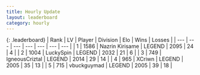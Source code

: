 ```yaml
---
title: Hourly Update
layout: leaderboard
category: hourly
---
```


{: .leaderboard}
| Rank | LV | Player | Division | Elo | Wins | Losses |
| --- | --- | --- | --- | --- | --- | --- |
| <span data-change="0">1</span> | 1586 | <span title="ID: 315148">Nazrin Kirisame</span> | LEGEND | <span data-change="11">2095</span> | <span data-change="5">24</span> | <span data-change="1">4</span> |
| <span data-change="0">2</span> | 1004 | <span title="ID: 498412">LuckySpin</span> | LEGEND | <span data-change="0">2032</span> | <span data-change="0">21</span> | <span data-change="0">6</span> |
| <span data-change="0">3</span> | 749 | <span title="ID: 69018">IgneousCriztal</span> | LEGEND | <span data-change="0">2014</span> | <span data-change="0">29</span> | <span data-change="0">14</span> |
| <span data-change="4">4</span> | 965 | <span title="ID: 448883">XCriwn</span> | LEGEND | <span data-change="5">2005</span> | <span data-change="1">35</span> | <span data-change="0">13</span> |
| <span data-change="-1">5</span> | 715 | <span title="ID: 418052">vbuckguymad</span> | LEGEND | <span data-change="0">2005</span> | <span data-change="0">39</span> | <span data-change="0">18</span> |